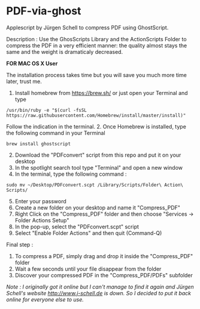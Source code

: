 PDF-via-ghost
=============

Applescript by Jürgen Schell to compress PDF using GhostScript. 

Description : Use the GhosScripts Library and the ActionScripts Folder to compress the PDF in a very efficient manner: the quality almost stays the same and the weight is dramaticaly decreased.


**FOR MAC OS X User**

The installation process takes time but you will save you much more time later, trust me.

1. Install homebrew from https://brew.sh/ or just open your Terminal and type 
```
/usr/bin/ruby -e "$(curl -fsSL https://raw.githubusercontent.com/Homebrew/install/master/install)"
```
Follow the indication in the terminal.
2. Once Homebrew is installed, type the following command in your Terminal
```
brew install ghostscript
```
2. Download the "PDFconvert" script from this repo and put it on your desktop
3. In the spotlight search tool type "Terminal" and open a new window
4. In the terminal, type the following command :
```
sudo mv ~/Desktop/PDFconvert.scpt /Library/Scripts/Folder\ Action\ Scripts/
```
5. Enter your password
6. Create a new folder on your desktop and name it "Compress_PDF"
7. Right Click on the "Compress_PDF" folder and then choose "Services -> Folder Actions Setup"
8. In the pop-up, select the "PDFconvert.scpt" script 
9. Select "Enable Folder Actions" and then quit (Command-Q)

Final step : 
1. To compress a PDF, simply drag and drop it inside the "Compress_PDF" folder
2. Wait a few seconds until your file disappear from the folder
3. Discover your compressed PDF in the "Compress_PDF/PDFs" subfolder

*Note : I originally got it online but I can't manage to find it again and Jürgen Schell's website http://www.j-schell.de is down. 
So I decided to put it back online for everyone else to use.*
